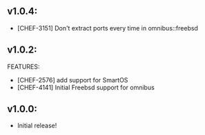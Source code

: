 ## v1.0.4:

* [CHEF-3151] Don't extract ports every time in omnibus::freebsd

## v1.0.2:

FEATURES:

* [CHEF-2576] add support for SmartOS
* [CHEF-4141] Initial Freebsd support for omnibus

## v1.0.0:

* Initial release!
